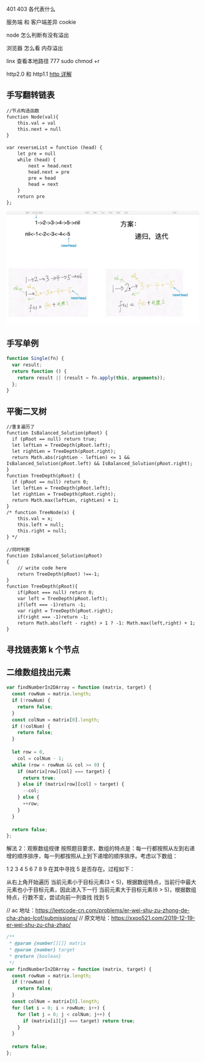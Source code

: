 401 403 各代表什么

服务端 和 客户端差异 cookie

node 怎么判断有没有溢出

浏览器 怎么看 内存溢出

linx 查看本地路径 777 sudo chmod +r

http2.0 和 http1.1
[http 详解](../../html&css/HTTP详解.md)

## 手写翻转链表

```JS
//节点构造函数
function Node(val){
    this.val = val
    this.next = null
}

var reverseList = function (head) {
    let pre = null
    while (head) {
        next = head.next
        head.next = pre
        pre = head
        head = next
    }
    return pre
};

```

![](./0081Kckwgy1gkdzgsv6opj30sc0gqtbp.webp)

## 手写单例

```js
function Single(fn) {
  var result;
  return function () {
    return result || (result = fn.apply(this, arguments));
  };
}
```

## 平衡二叉树

```JS
//重复遍历了
function IsBalanced_Solution(pRoot) {
  if (pRoot == null) return true;
  let leftLen = TreeDepth(pRoot.left);
  let rightLen = TreeDepth(pRoot.right);
  return Math.abs(rightLen - leftLen) <= 1 && IsBalanced_Solution(pRoot.left) && IsBalanced_Solution(pRoot.right);
}
function TreeDepth(pRoot) {
  if (pRoot == null) return 0;
  let leftLen = TreeDepth(pRoot.left);
  let rightLen = TreeDepth(pRoot.right);
  return Math.max(leftLen, rightLen) + 1;
}
/* function TreeNode(x) {
    this.val = x;
    this.left = null;
    this.right = null;
} */

//同时判断
function IsBalanced_Solution(pRoot)
{
    // write code here
    return TreeDepth(pRoot) !==-1;
}
function TreeDepth(pRoot){
    if(pRoot === null) return 0;
    var left = TreeDepth(pRoot.left);
    if(left === -1)return -1;
    var right = TreeDepth(pRoot.right);
    if(right === -1)return -1;
    return Math.abs(left - right) > 1 ? -1: Math.max(left,right) + 1;
}

```

## 寻找链表第 k 个节点

## 二维数组找出元素

```js
var findNumberIn2DArray = function (matrix, target) {
  const rowNum = matrix.length;
  if (!rowNum) {
    return false;
  }
  const colNum = matrix[0].length;
  if (!colNum) {
    return false;
  }

  let row = 0,
    col = colNum - 1;
  while (row < rowNum && col >= 0) {
    if (matrix[row][col] === target) {
      return true;
    } else if (matrix[row][col] > target) {
      --col;
    } else {
      ++row;
    }
  }

  return false;
};
```

解法 2：观察数组规律
按照题目要求，数组的特点是：每一行都按照从左到右递增的顺序排序，每一列都按照从上到下递增的顺序排序。考虑以下数组：

1 2 3
4 5 6
7 8 9
在其中寻找 5 是否存在。过程如下：

从右上角开始遍历
当前元素小于目标元素(3 < 5)，根据数组特点，当前行中最大元素也小于目标元素，因此进入下一行
当前元素大于目标元素(6 > 5)，根据数组特点，行数不变，尝试向前一列查找
找到 5

// ac 地址：https://leetcode-cn.com/problems/er-wei-shu-zu-zhong-de-cha-zhao-lcof/submissions/
// 原文地址：https://xxoo521.com/2019-12-19-er-wei-shu-zu-cha-zhao/

```js
/**
 * @param {number[][]} matrix
 * @param {number} target
 * @return {boolean}
 */
var findNumberIn2DArray = function (matrix, target) {
  const rowNum = matrix.length;
  if (!rowNum) {
    return false;
  }
  const colNum = matrix[0].length;
  for (let i = 0; i < rowNum; i++) {
    for (let j = 0; j < colNum; j++) {
      if (matrix[i][j] === target) return true;
    }
  }

  return false;
};
```
